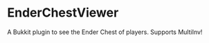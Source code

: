 EnderChestViewer
================

A Bukkit plugin to see the Ender Chest of players. Supports MultiInv!
